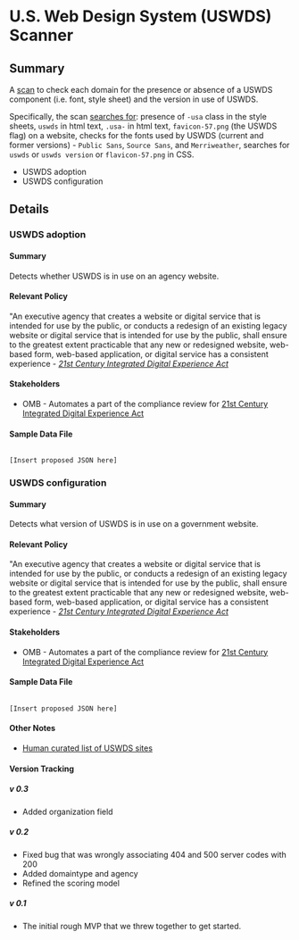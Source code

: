 # U.S. Web Design System (USWDS) Scanner

## Summary
A [scan](https://site-scanning.app.cloud.gov/searchUSWDS/) to check each domain for the presence or absence of a USWDS component (i.e. font, style sheet) and the version in use of USWDS.

Specifically, the scan [searches for](https://github.com/18F/domain-scan/blob/tspencer/200scanner/scanners/uswds2.py#L36-L123): presence of `-usa` class in the style sheets, `uswds` in html text, `.usa-` in html text, `favicon-57.png` (the USWDS flag) on a website, checks for the fonts used by USWDS (current and former versions) - `Public Sans`, `Source Sans`, and `Merriweather`, searches for `uswds` or `uswds version` or `flavicon-57.png` in CSS.

* USWDS adoption
* USWDS configuration

## Details

### USWDS adoption

#### Summary
Detects whether USWDS is in use on an agency website.

#### Relevant Policy
"An executive agency that creates a website or digital service that is intended for use by the public, or conducts a redesign of an existing legacy website or digital service that is intended for use by the public, shall ensure to the greatest extent practicable that any new or redesigned website, web-based form, web-based application, or digital service has a consistent experience - _[21st Century Integrated Digital Experience Act](https://www.congress.gov/bill/115th-congress/house-bill/5759/text)_

#### Stakeholders
* OMB - Automates a part of the compliance review for [21st Century Integrated Digital Experience Act](https://www.congress.gov/bill/115th-congress/house-bill/5759/text)

#### Sample Data File

````

[Insert proposed JSON here]

````

### USWDS configuration

#### Summary
Detects what version of USWDS is in use on a government website.

#### Relevant Policy
"An executive agency that creates a website or digital service that is intended for use by the public, or conducts a redesign of an existing legacy website or digital service that is intended for use by the public, shall ensure to the greatest extent practicable that any new or redesigned website, web-based form, web-based application, or digital service has a consistent experience - _[21st Century Integrated Digital Experience Act](https://www.congress.gov/bill/115th-congress/house-bill/5759/text)_

#### Stakeholders
* OMB - Automates a part of the compliance review for [21st Century Integrated Digital Experience Act](https://www.congress.gov/bill/115th-congress/house-bill/5759/text)

#### Sample Data File

````

[Insert proposed JSON here]

````

#### Other Notes
* [Human curated list of USWDS sites](https://designsystem.digital.gov/getting-started/showcase/all/)



#### Version Tracking


##### v 0.3

* Added organization field

##### v 0.2

* Fixed bug that was wrongly associating 404 and 500 server codes with 200
* Added domaintype and agency 
* Refined the scoring model

##### v 0.1

* The initial rough MVP that we threw together to get started.




